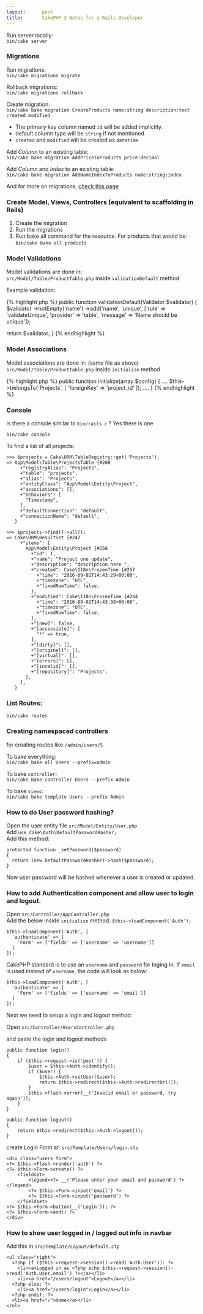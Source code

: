 ```yaml
---
layout:      post
title:       CakePHP 3 Notes for a Rails Developer
---
```


Run server locally: <br>
`bin/cake server`

### Migrations
Run migrations: <br>
`bin/cake migrations migrate`

Rollback migrations: <br>
`bin/cake migrations rollback`

Create migration: <br>
`bin/cake bake migration CreateProducts name:string description:text created modified`

  * The primary key column named `id` will be added implicitly.
  * default column type will be `string` if not mentioned
  * `created` and `modified` will be created as `datetime`

Add _Column_ to an existing table: <br>
`bin/cake bake migration AddPriceToProducts price:decimal`

Add _Column_ and _Index_ to an existing table: <br>
`bin/cake bake migration AddNameIndexToProducts name:string:index`

And for more on migrations, [check this page](http://book.cakephp.org/3.0/en/migrations.html)

### Create Model, Views, Controllers (equivalent to scaffolding in Rails)

1. Create the migration
2. Run the migrations
3. Run bake all command for the resource. For products that would be: <br>
`bin/cake bake all products`

### Model Validations

Model validations are done in: <br>
`src/Model/Table/ProductTable.php`
inside `validationDefault` method

Example validation:

{% highlight php %}
public function validationDefault(Validator $validator)
{
  $validator
    ->notEmpty('name')
    ->add('name', 'unique', ['rule' => 'validateUnique', 'provider' => 'table', 'message' => 'Name should be unique']);

  return $validator;
}
{% endhighlight %}

### Model Associations

Model associations are done in: (same file as above)<br>
`src/Model/Table/ProductTable.php`
inside `initialize` method

{% highlight php %}
public function initialize(array $config)
{
  ....
  $this->belongsTo('Projects', [
      'foreignKey' => 'project_id'
  ]);
  ....
}
{% endhighlight %}

### Console

Is there a console similar to `bin/rails c` ?
Yes there is one

`bin/cake console`

To find a list of all projects:

```
>>> $projects = Cake\ORM\TableRegistry::get('Projects');
=> App\Model\Table\ProjectsTable {#208
     +"registryAlias": "Projects",
     +"table": "projects",
     +"alias": "Projects",
     +"entityClass": "App\Model\Entity\Project",
     +"associations": [],
     +"behaviors": [
       "Timestamp",
     ],
     +"defaultConnection": "default",
     +"connectionName": "default",
   }

>>> $projects->find()->all();
=> Cake\ORM\ResultSet {#242
     +"items": [
       App\Model\Entity\Project {#256
         +"id": 1,
         +"name": "Project one update",
         +"description": "description here ",
         +"created": Cake\I18n\FrozenTime {#257
           +"time": "2016-09-02T14:43:29+00:00",
           +"timezone": "UTC",
           +"fixedNowTime": false,
         },
         +"modified": Cake\I18n\FrozenTime {#244
           +"time": "2016-09-02T14:43:38+00:00",
           +"timezone": "UTC",
           +"fixedNowTime": false,
         },
         +"[new]": false,
         +"[accessible]": [
           "*" => true,
         ],
         +"[dirty]": [],
         +"[original]": [],
         +"[virtual]": [],
         +"[errors]": [],
         +"[invalid]": [],
         +"[repository]": "Projects",
       },
     ],
   }
```

### List Routes: <br>
`bin/cake routes`

### Creating namespaced controllers
for creating routes like `/admin/users/5`

To bake everything: <br>
`bin/cake bake all Users --prefix=admin`

To bake `controller`: <br>
`bin/cake bake controller Users --prefix Admin`

To bake `views`: <br>
`bin/cake bake template Users --prefix Admin`

### How to do User password hashing?

Open the user entity file `src/Model/Entity/User.php` <br>
Add `use Cake\Auth\DefaultPasswordHasher;` <br>
Add this method: <br>

```
protected function _setPassword($password)
{
  return (new DefaultPasswordHasher)->hash($password);
}
```
Now user password will be hashed whenever a user is created or updated.


### How to add Authentication component and allow user to login and logout.

Open `src/Controller/AppController.php` <br>
Add the below inside `initialize` method.
`$this->loadComponent('Auth');`

```
$this->loadComponent('Auth', [
  'authenticate' => [
    'Form' => ['fields' => ['username' => 'username']]
  ]
]);
```

CakePHP standard is to use an `username` and `password` for loging in. If `email` is used instead of `username`, the code will look as below:

```
$this->loadComponent('Auth', [
  'authenticate' => [
    'Form' => ['fields' => ['username' => 'email']]
  ]
]);
```

Next we need to setup a login and logout method:

Open `src/Controller/UsersController.php`

and paste the login and logout methods

```
public function login()
{
    if ($this->request->is('post')) {
        $user = $this->Auth->identify();
        if ($user) {
            $this->Auth->setUser($user);
            return $this->redirect($this->Auth->redirectUrl());
        }
        $this->Flash->error(__('Invalid email or password, try again'));
    }
}

public function logout()
{
    return $this->redirect($this->Auth->logout());
}
```

create Login Form at: `src/Template/Users/login.ctp`

```
<div class="users form">
<?= $this->Flash->render('auth') ?>
<?= $this->Form->create() ?>
    <fieldset>
        <legend><?= __('Please enter your email and password') ?></legend>
        <?= $this->Form->input('email') ?>
        <?= $this->Form->input('password') ?>
    </fieldset>
<?= $this->Form->button(__('Login')); ?>
<?= $this->Form->end() ?>
</div>
```

### How to show user logged in / logged out info in navbar

Add this in `src/Template/Layout/default.ctp`

```
<ul class="right">
  <?php if ($this->request->session()->read('Auth.User')): ?>
    <li><a>Logged in as <?php echo $this->request->session()->read('Auth.User.email') ?></a></li>
    <li><a href="/users/logout">Logout</a></li>
  <?php else: ?>
    <li><a href="/users/login">Login</a></li>
  <?php endif; ?>
  <li><a href="/">Home</a></li>
</ul>
```

